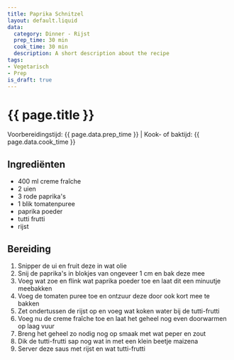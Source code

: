 ```yaml
---
title: Paprika Schnitzel
layout: default.liquid
data:
  category: Dinner - Rijst
  prep_time: 30 min
  cook_time: 30 min
  description: A short description about the recipe
tags:
- Vegetarisch
- Prep
is_draft: true
---
```

# {{ page.title }}

Voorbereidingstijd: {{ page.data.prep_time }} | Kook- of baktijd: {{ page.data.cook_time }}

## Ingrediënten
- 400 ml creme fraîche
- 2 uien
- 3 rode paprika's
- 1 blik tomatenpuree
- paprika poeder
- tutti frutti
- rijst

## Bereiding
1. Snipper de ui en fruit deze in wat olie
2. Snij de paprika's in blokjes van ongeveer 1 cm en bak deze mee
3. Voeg wat zoe en flink wat paprika poeder toe en laat dit een minuutje meebakken
4. Voeg de tomaten puree toe en ontzuur deze door ook kort mee te bakken
5. Zet ondertussen de rijst op en voeg wat koken water bij de tutti-frutti
6. Voeg nu de creme fraîche toe en laat het geheel nog even doorwarmen op laag vuur
7. Breng het geheel zo nodig nog op smaak met wat peper en zout
8. Dik de tutti-frutti sap nog wat in met een klein beetje maizena
9. Server deze saus met rijst en wat tutti-frutti
